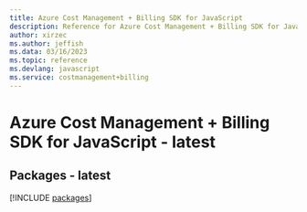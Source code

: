 ```yaml
---
title: Azure Cost Management + Billing SDK for JavaScript
description: Reference for Azure Cost Management + Billing SDK for JavaScript
author: xirzec
ms.author: jeffish
ms.data: 03/16/2023
ms.topic: reference
ms.devlang: javascript
ms.service: costmanagement+billing
---
```

# Azure Cost Management + Billing SDK for JavaScript - latest
## Packages - latest
[!INCLUDE [packages](cost-management-+-billing-index.md)]